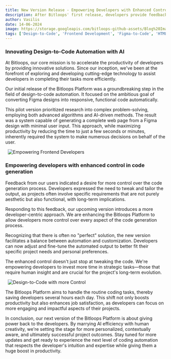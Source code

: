 ```yaml
---
title: New Version Release - Empowering Developers with Enhanced Control
description: After Bitloops' first release, developers provide feedback on how they want the design-to-code process to be, what features they would like to have access to and the level of control required to incorporate Bitloops into their development workflow. 
author: Vasilis
date: 14-06-2024
image: https://storage.googleapis.com/bitloops-github-assets/Blog%20Images/design_2_code_reimagined.jpg
tags: ['Design-to-Code', 'Frontend Development', 'Figma-to-Code', 'HTML', 'CSS', 'React']
---
```


### Innovating Design-to-Code Automation with AI

At Bitloops, our core mission is to accelerate the productivity of developers by providing innovative solutions. Since our inception, we've been at the forefront of exploring and developing cutting-edge technology to assist developers in completing their tasks more efficiently.

Our initial release of the Bitloops Platform was a groundbreaking step in the field of design-to-code automation. It focused on the ambitious goal of converting Figma designs into responsive, functional code automatically. 

This pilot version prioritized research into complex problem-solving, employing both advanced algorithms and AI-driven methods. The result was a system capable of generating a complete web page from a Figma design with minimal user input. This approach, while maximizing productivity by reducing the time to just a few seconds or minutes, inherently required the system to make numerous decisions on behalf of the user.

&nbsp;
![Empowering Frontend Developers](https://storage.googleapis.com/bitloops-github-assets/Blog%20Images/design_to_code_empowering_developers.jpg)
&nbsp;

### Empowering developers with enhanced control in code generation
Feedback from our users indicated a desire for more control over the code generation process. Developers expressed the need to tweak and tailor the output, as projects often involve specific requirements that are not purely aesthetic but also functional, with long-term implications.

Responding to this feedback, our upcoming version introduces a more developer-centric approach. We are enhancing the Bitloops Platform to allow developers more control over every aspect of the code generation process. 

Recognizing that there is often no "perfect" solution, the new version facilitates a balance between automation and customization. Developers can now adjust and fine-tune the automated output to better fit their specific project needs and personal preferences.

The enhanced control doesn't just stop at tweaking the code. We're empowering developers to invest more time in strategic tasks—those that require human insight and are crucial for the project's long-term evolution. 

&nbsp;
![Design-to-Code with more Control](https://storage.googleapis.com/bitloops-github-assets/Blog%20Images/design_to_code_more_control.jpg)
&nbsp;

The Bitloops Platform aims to handle the routine coding tasks, thereby saving developers several hours each day. This shift not only boosts productivity but also enhances job satisfaction, as developers can focus on more engaging and impactful aspects of their projects.

In conclusion, our next version of the Bitloops Platform is about giving power back to the developers. By marrying AI efficiency with human creativity, we're setting the stage for more personalized, contextually aware, and ultimately successful project outcomes. Stay tuned for more updates and get ready to experience the next level of coding automation that respects the developer's intuition and expertise while giving them a huge boost in productivity.